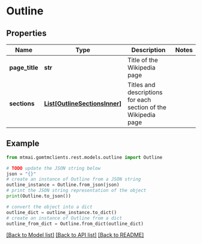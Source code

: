 # Outline


## Properties

Name | Type | Description | Notes
------------ | ------------- | ------------- | -------------
**page_title** | **str** | Title of the Wikipedia page | 
**sections** | [**List[OutlineSectionsInner]**](OutlineSectionsInner.md) | Titles and descriptions for each section of the Wikipedia page | 

## Example

```python
from mtmai.gomtmclients.rest.models.outline import Outline

# TODO update the JSON string below
json = "{}"
# create an instance of Outline from a JSON string
outline_instance = Outline.from_json(json)
# print the JSON string representation of the object
print(Outline.to_json())

# convert the object into a dict
outline_dict = outline_instance.to_dict()
# create an instance of Outline from a dict
outline_from_dict = Outline.from_dict(outline_dict)
```
[[Back to Model list]](../README.md#documentation-for-models) [[Back to API list]](../README.md#documentation-for-api-endpoints) [[Back to README]](../README.md)


